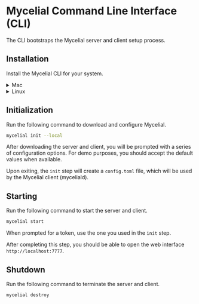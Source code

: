 # Mycelial Command Line Interface (CLI)

The CLI bootstraps the Mycelial server and client setup process.

## Installation


Install the Mycelial CLI for your system.

<details>
  <summary>Mac</summary>

  ```sh
  brew install mycelial/tap/mycelial
  ```

</details>

<details>
  <summary>Linux</summary>

  <details>
  <summary>Debian Based Linux x86_64</summary>

  ```sh
  curl -L https://github.com/mycelial/cli/releases/download/v0.1.5/mycelial_0.1.5_amd64.deb --output mycelial_amd64.deb
  dpkg -i ./mycelial_amd64.deb
  ```

  </details>

  <details>
  <summary>Debian Based Linux ARM64</summary>

  ```sh
  curl -L https://github.com/mycelial/cli/releases/download/v0.1.5/mycelial_0.1.5_arm64.deb --output mycelial_arm64.deb
  dpkg -i ./mycelial_arm64.deb
  ```

  </details>

  <details>
  <summary>Debian Based Linux ARM</summary>

  ```sh
  curl -L https://github.com/mycelial/cli/releases/download/v0.1.5/mycelial_0.1.5_armhf.deb --output mycelial_armhf.deb
  dpkg -i ./mycelial_armhf.deb
  ```

  </details>

  <details>
  <summary>Redhat Based Linux x86_64</summary>

  ```sh
  yum install https://github.com/mycelial/cli/releases/download/v0.1.5/mycelial-v0.1.5-1.x86_64.rpm 
  ```

  </details>

  <details>
  <summary>Redhat Based Linux ARM64</summary>

  ```sh
  yum install https://github.com/mycelial/cli/releases/download/v0.1.5/mycelial-v0.1.5-1.arm64.rpm 
  ```

  </details>

  <details>
  <summary>Redhat Based Linux ARM</summary>

  ```sh
  yum install https://github.com/mycelial/cli/releases/download/v0.1.5/mycelial-v0.1.5-1.armhf.rpm
  ```

  </details>

</details>

## Initialization

Run the following command to download and configure Mycelial.

```sh
mycelial init --local
```

After downloading the server and client, you will be prompted with a series of
configuration options. For demo purposes, you should accept the default values
when available.

Upon exiting, the `init` step will create a `config.toml` file, which will be
used by the Mycelial client (myceliald).

## Starting

Run the following command to start the server and client.

```sh
mycelial start
```

When prompted for a token, use the one you used in the `init` step.

After completing this step, you should be able to open the web interface 
`http://localhost:7777`.

## Shutdown

Run the following command to terminate the server and client.

```sh
mycelial destroy
```